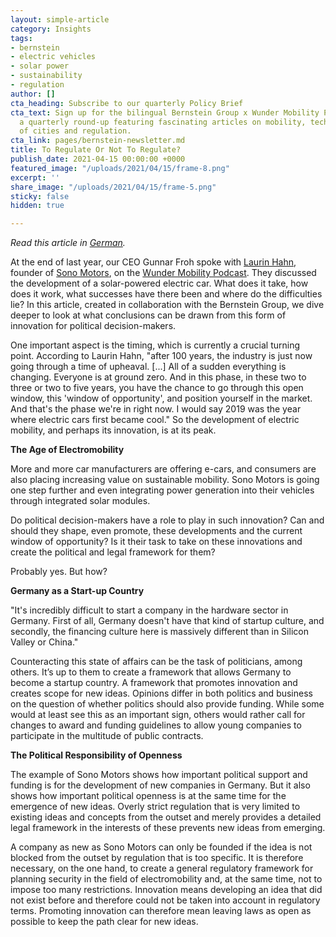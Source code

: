 ```yaml
---
layout: simple-article
category: Insights
tags:
- bernstein
- electric vehicles
- solar power
- sustainability
- regulation
author: []
cta_heading: Subscribe to our quarterly Policy Brief
cta_text: Sign up for the bilingual Bernstein Group x Wunder Mobility Policy Brief,
  a quarterly round-up featuring fascinating articles on mobility, tech, the role
  of cities and regulation.
cta_link: pages/bernstein-newsletter.md
title: To Regulate Or Not To Regulate?
publish_date: 2021-04-15 00:00:00 +0000
featured_image: "/uploads/2021/04/15/frame-8.png"
excerpt: ''
share_image: "/uploads/2021/04/15/frame-5.png"
sticky: false
hidden: true

---
```

_Read this article in_ [_German_](https://bernstein-group.com/de/)_._

At the end of last year, our CEO Gunnar Froh spoke with [Laurin Hahn](https://www.linkedin.com/in/laurin-hahn-162680127/), founder of [Sono Motors](https://www.linkedin.com/company/sono-motors-gmbh/), on the [Wunder Mobility Podcast](https://linktr.ee/wundermobility). They discussed the development of a solar-powered electric car. What does it take, how does it work, what successes have there been and where do the difficulties lie? In this article, created in collaboration with the Bernstein Group, we dive deeper to look at what conclusions can be drawn from this form of innovation for political decision-makers.

One important aspect is the timing, which is currently a crucial turning point. According to Laurin Hahn, "after 100 years, the industry is just now going through a time of upheaval. \[...\] All of a sudden everything is changing. Everyone is at ground zero. And in this phase, in these two to three or two to five years, you have the chance to go through this open window, this 'window of opportunity', and position yourself in the market. And that's the phase we're in right now. I would say 2019 was the year where electric cars first became cool." So the development of electric mobility, and perhaps its innovation, is at its peak.

**The Age of Electromobility**

More and more car manufacturers are offering e-cars, and consumers are also placing increasing value on sustainable mobility. Sono Motors is going one step further and even integrating power generation into their vehicles through integrated solar modules.

Do political decision-makers have a role to play in such innovation? Can and should they shape, even promote, these developments and the current window of opportunity? Is it their task to take on these innovations and create the political and legal framework for them?

Probably yes. But how?

**Germany as a Start-up Country**

"It's incredibly difficult to start a company in the hardware sector in Germany. First of all, Germany doesn't have that kind of startup culture, and secondly, the financing culture here is massively different than in Silicon Valley or China."

Counteracting this state of affairs can be the task of politicians, among others. It’s up to them to create a framework that allows Germany to become a startup country. A framework that promotes innovation and creates scope for new ideas. Opinions differ in both politics and business on the question of whether politics should also provide funding. While some would at least see this as an important sign, others would rather call for changes to award and funding guidelines to allow young companies to participate in the multitude of public contracts.

**The Political Responsibility of Openness**

The example of Sono Motors shows how important political support and funding is for the development of new companies in Germany. But it also shows how important political openness is at the same time for the emergence of new ideas. Overly strict regulation that is very limited to existing ideas and concepts from the outset and merely provides a detailed legal framework in the interests of these prevents new ideas from emerging.

A company as new as Sono Motors can only be founded if the idea is not blocked from the outset by regulation that is too specific. It is therefore necessary, on the one hand, to create a general regulatory framework for planning security in the field of electromobility and, at the same time, not to impose too many restrictions. Innovation means developing an idea that did not exist before and therefore could not be taken into account in regulatory terms. Promoting innovation can therefore mean leaving laws as open as possible to keep the path clear for new ideas.